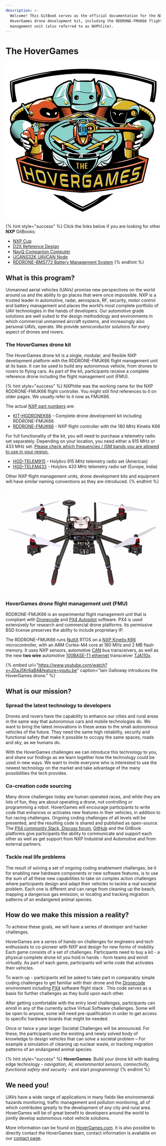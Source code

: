 ```yaml
---
description: >-
  Welcome! This GitBook serves as the official documentation for the NXP
  HoverGames drone development kit, including the RDDRONE-FMUK66 flight
  management unit (also referred to as NXPhlite).
---
```


# The HoverGames

![](.gitbook/assets/hg_logo.png)

{% hint style="success" %}
Click the links below if you are looking for other **NXP** GitBooks:  
- [NXP Cup](https://nxp.gitbook.io/nxp-cup-hardware-reference-alamak/)  
- [D2X Reference Design](https://nxp.gitbook.io/d2x/)  
- [NavQ Companion Computer](https://nxp.gitbook.io/8mmnavq/)  
- [UCANS32K UAVCAN Node](https://nxp.gitbook.io/ucans32k146/)  
- [RDDRONE-BMS772 Battery Management System](https://nxp.gitbook.io/rddrone-bms772/)
{% endhint %}

## What is this program? <a id="what-is-this-program"></a>

Unmanned aerial vehicles \(UAVs\) promise new perspectives on the world around us and the ability to go places that were once impossible. NXP is a trusted leader in automotive, radar, aerospace, RF, security, motor control and battery management and places the world’s most complete portfolio of UAV technologies in the hands of developers. Our automotive grade solutions are well suited to the design methodology and environments in which commercial unmanned aircraft systems, and increasingly also personal UAVs, operate. We provide semiconductor solutions for every aspect of drones and rovers.

### The HoverGames drone kit 

The HoverGames drone kit is a single, modular, and flexible NXP development platform with the RDDRONE-FMUK66 flight management unit at its base. It can be used to build any autonomous vehicle, from drones to rovers to flying cars. As part of the kit, participants receive a complete reference drone including the flight management unit \(FMU\).

{% hint style="success" %}
NXPhlite was the working name for the NXP RDDRONE-FMUK66 flight controller. You might still find references to it on older pages. We usually refer to it now as FMUK66.

The actual [NXP part numbers](https://www.nxp.com/applications/solutions/industrial/aerospace-and-mobile-robotics/uavs-drones-and-rovers:HOVERGAMES-DRONES-ROVERS) are:

* [KIT-HGDRONEK66](https://www.nxp.com/applications/solutions/industrial/aerospace-and-mobile-robotics/uavs-drones-and-rovers/nxp-hovergames-drone-kit-including-rddrone-fmuk66-and-peripherals:KIT-HGDRONEK66) - Complete drone development kit including RDDRONE-FMUK66
* [RDDRONE-FMUK66](https://www.nxp.com/design/designs/px4-robotic-drone-fmu-rddrone-fmuk66:RDDRONE-FMUK66) - NXP flight controller with the 180 MHz Kinetis K66

For full functionality of the kit, you will need to purchase a telemetry radio set separately. Depending on your location, you need either a 915 MHz or 433 MHz set. [Please check which frequencies / ISM bands you are allowed to use in your region.](http://ardupilot.org/copter/docs/common-telemetry-radio-regional-regulations.html)

* [HGD-TELEM915](https://www.nxp.com/part/HGD-TELEM915) - Holybro 915 MHz telemetry radio set \(Americas\)
* [HGD-TELEM433](https://www.nxp.com/part/HGD-TELEM433) - Holybro 433 MHz telemetry radio set \(Europe, India\)

Other NXP flight management units, drone development kits and equipment will have similar naming conventions as they are introduced.
{% endhint %}

![KIT-HGDRONE-K66, using a Kinetis K66 ARM Cortex-M4 MCU.](.gitbook/assets/hg_dronekit_k66.jpg)

### HoverGames drone flight management unit \(FMU\)

RDDRONE-FMUK66 is an experimental flight management unit that is compliant with [Dronecode](https://www.dronecode.org/) and [PX4 Autopilot](https://px4.io/) software. PX4 is used extensively for research and commercial drone platforms. Its permissive BSD license preserves the ability to include proprietary IP.

The RDDRONE-FMUK66 runs [NuttX](https://nuttx.apache.org/) RTOS on a [NXP Kinetis K66](https://www.nxp.com/products/processors-and-microcontrollers/arm-based-processors-and-mcus/kinetis-cortex-m-mcus/k-seriesperformancem4/k6x-ethernet/kinetis-k66-180-mhz-dual-high-speed-full-speed-usbs-2mb-flash-microcontrollers-mcus-based-on-arm-cortex-m4-core:K66_180) microcontroller, with an ARM Cortex-M4 core at 180 MHz and 2 MB flash memory. It uses NXP sensors, automotive [CAN](https://en.wikipedia.org/wiki/CAN_bus) bus transceivers, as well as the new **two wire** automotive [100BASE-T1 ethernet](https://en.wikipedia.org/wiki/Fast_Ethernet#100BASE-T1) transceiver [TJA110x](https://www.nxp.com/products/analog/interfaces/in-vehicle-network/ethernet/automotive-ethernet-phy-transceivers:ETHERNET-TRANSCEIVERS). 

{% embed url="https://www.youtube.com/watch?v=JDaJ5Kr6aBA&feature=youtu.be" caption="Iain Galloway introduces the HoverGames drone." %}

## What is our mission? <a id="what-is-our-mission"></a>

### **Spread the latest technology to developers** <a id="spread-latest-technology-to-developers"></a>

Drones and rovers have the capability to enhance our cities and rural areas in the same way that autonomous cars and mobile technologies do. We want to bring the latest innovations in these areas to the small autonomous vehicles of the future. They need the same high reliability, security and functional safety that make it possible to occupy the same spaces, roads and sky, as we humans do.

With the HoverGames challenges we can introduce this technology to you, and share our findings as we learn together how the technology could be used in new ways. We want to invite everyone who is interested to use the newest technology on the market and take advantage of the many possibilities the tech provides.

### **Co-creation code sourcing** <a id="co-creation-code-sourcing"></a>

Many drone challenges today are human operated races, and while they are lots of fun, they are about operating a drone, not controlling or programming a robot. HoverGames will encourage participants to write code that enhances or activates new features in their vehicles, in addition to fun racing challenges. Ongoing coding challenges of all levels will be presented, and the resulting code is shared and published as open-source. The [PX4 community Slack, Discuss forum](contact.md#px4-slack-and-forum), [GitHub](https://github.com/PX4/Firmware) and the GitBook platforms give participants the ability to communicate and support each other as well as get support from NXP Industrial and Automotive and from external partners.

### **Tackle real life problems** <a id="tackle-real-life-problems"></a>

The result of solving a set of ongoing coding enablement challenges, be it for enabling new hardware components or new software features, is to use the sum of all these new capabilities to take on complex action challenges where participants design and adapt their vehicles to tackle a real societal problem. Each one is different and can range from cleaning up the beach, mapping a dangerous gas emission, or locating and tracking migration patterns of an endangered animal species.

## How do we make this mission a reality? <a id="how-do-we-make-this-mission-a-reality"></a>

To achieve these goals, we will have a series of developer and hacker challenges.

HoverGames are a series of hands-on challenges for engineers and tech enthusiasts to co-pioneer with NXP and design for new forms of mobility. Each game consists of a set of challenges. Participants need to buy a kit - a physical complete drone kit you hold in hands - form teams and enroll virtually. As part of each game, participants will write code that activates their vehicles.

To warm up - participants will be asked to take part in comparably simple coding challenges to get familiar with their drone and the [Dronecode](https://www.dronecode.org/) environment including [PX4](https://px4.io/) software flight stack . This code serves as a basis for further challenges as they build upon each other.

After getting comfortable with the entry level challenges, participants can enroll in any of the currently active Virtual Software challenges. Some will be open to anyone, some will need pre-qualification in order to get access to specific hardware boards that might be needed.

Once or twice a year larger Societal Challenges will be announced. For these, the participants use the existing and newly solved body of knowledge to design vehicles that can solve a societal problem – For example a simulation of cleaning up nuclear waste, or tracking migration patterns of an endangered animal species.

{% hint style="success" %}
**HoverGames**: Build your drone kit with leading edge technology - _navigation, AI, environmental sensors, connectivity, functional safety and security -_ and start programming!
{% endhint %}

## We need you! <a id="we-need-you"></a>

UAVs have a wide range of applications in many fields like environmental hazards monitoring, traffic management and pollution monitoring, all of which contributes greatly to the development of any city and rural area. HoverGames will be of great benefit to developers around the world to jointly develop autonomous robot vehicle solutions.

More information can be found on [HoverGames.com](https://www.hovergames.com/). It is also possible to directly contact the HoverGames team, contact information is available on our [contact page](contact.md#contact-the-hovergames-team).

